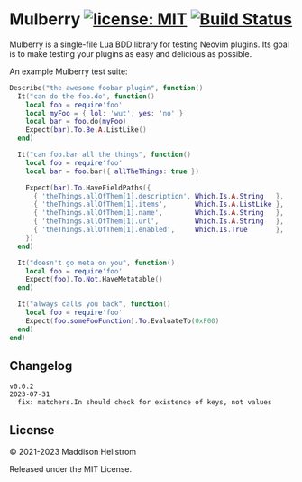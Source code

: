 # Mulberry [![license: MIT](https://img.shields.io/github/license/b0o/mulberry?style=flat&color=green)](https://mit-license.org) [![Build Status](https://img.shields.io/github/workflow/status/b0o/mulberry/test?label=tests)](https://github.com/b0o/mulberry/actions/workflows/test.yaml)

Mulberry is a single-file Lua BDD library for testing Neovim plugins. Its goal is to make testing your plugins as easy and delicious as possible.

An example Mulberry test suite:

```lua
Describe("the awesome foobar plugin", function()
  It("can do the foo.do", function()
    local foo = require'foo'
    local myFoo = { lol: 'wut', yes: 'no' }
    local bar = foo.do(myFoo)
    Expect(bar).To.Be.A.ListLike()
  end)

  It("can foo.bar all the things", function()
    local foo = require'foo'
    local bar = foo.bar({ allTheThings: true })

    Expect(bar).To.HaveFieldPaths({
      { 'theThings.allOfThem[1].description', Which.Is.A.String   },
      { 'theThings.allOfThem[1].items',       Which.Is.A.ListLike },
      { 'theThings.allOfThem[1].name',        Which.Is.A.String   },
      { 'theThings.allOfThem[1].url',         Which.Is.A.String   },
      { 'theThings.allOfThem[1].enabled',     Which.Is.True       },
    })
  end)

  It("doesn't go meta on you", function()
    local foo = require'foo'
    Expect(foo).To.Not.HaveMetatable()
  end)

  It("always calls you back", function()
    local foo = require'foo'
    Expect(foo.someFooFunction).To.EvaluateTo(0xF00)
  end)
end)
```

## Changelog

```
v0.0.2                                                                2023-07-31
  fix: matchers.In should check for existence of keys, not values
```

## License

&copy; 2021-2023 Maddison Hellstrom

Released under the MIT License.
